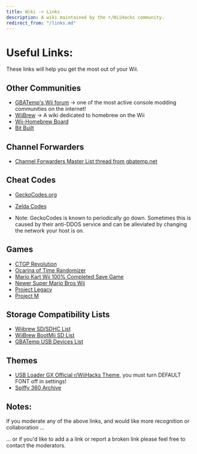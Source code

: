```yaml
---
title: Wiki -> Links
description: A wiki maintained by the r/WiiHacks community.
redirect_from: "/links.md"
---
```


# Useful Links:

  These links will help you get the most out of your Wii.

## Other Communities

  * [GBATemp's Wii forum](https://gbatemp.net/forums/wii-hacking.108/) -> one of the most active console modding communities on the internet!
  * [WiiBrew](http://wiibrew.org/wiki/Main_Page) -> A wiki dedicated to homebrew on the Wii
  * [Wii-Homebrew Board](https://forum.wii-homebrew.com/?s=1358a0ae9837a3a70a4bbc8918a7497fc5ec3909)
  * [Bit Built](https://bitbuilt.net/forums/index.php?forums/wii.123/)

## Channel Forwarders

  * [Channel Forwarders Master List thread from gbatemp.net](https://gbatemp.net/threads/mastershoes-emu-forwarder-collection-2nd-edition.309678/)

## Cheat Codes

  * [GeckoCodes.org](https://www.geckocodes.org/)
  * [Zelda Codes](https://www.zeldacodes.org/)

  * Note: GeckoCodes is known to periodically go down. Sometimes this is caused by their anti-DDOS service and can be alleviated by changing the network your host is on.

## Games

  * [CTGP Revolution](https://www.chadsoft.co.uk/)
  * [Ocarina of Time Randomizer](https://ootrandomizer.com/)
  * [Mario Kart Wii 100% Completed Save Game](https://www.thetechgame.com/Downloads/id=66410/mario-kart-wii-pal-100-completed-savegame.html)
  * [Newer Super Mario Bros Wii](https://newerteam.com/wii/)
  * [Project Legacy](http://www.smashbroslegacy.com/)
  * [Project M](https://pmunofficial.com/en/download/)

## Storage Compatibility Lists

  * [Wiibrew SD/SDHC List](https://wiibrew.org/wiki/SD/SDHC_Card_Compatibility_Tests)
  * [WiiBrew BootMii SD List](https://wiibrew.org/wiki/BootMii/SD_Card_Compatibility_List)
  * [GBATemp USB Devices List](http://wiki.gbatemp.net/wiki/USB_Devices_Compatibility_List)

## Themes

  * [USB Loader GX Official r/WiiHacks Theme](https://gbatemp.net/download/usb-loader-gx-theme-official-r-wiihacks-reddit-theme.36053/), you must turn DEFAULT FONT off in settings!
  * [Spiffy 360 Archive](https://theme.rc24.xyz/)

## Notes:

  If you moderate any of the above links, and would like more recognition or collaboration ...

  ... or if you'd like to add a a link or report a broken link please feel free to contact the moderators.